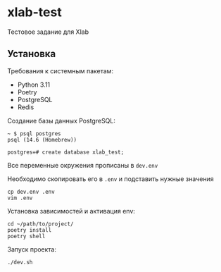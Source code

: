 # xlab-test
Тестовое задание для Xlab

## Установка 


Требования к системным пакетам:

 - Python 3.11
 - Poetry
 - PostgreSQL
 - Redis
 
 
 Создание базы данных PostgreSQL:
 
    ~ $ psql postgres
    psql (14.6 (Homebrew))

    postgres=# create database xlab_test;
 
 
 Все переменные окружения прописаны в `dev.env`
 
 Необходимо скопировать его в `.env` и подставить нужные значения
 
    cp dev.env .env
    vim .env


 Установка зависимостей и активация env:
  
    cd ~/path/to/project/
    poetry install
    poetry shell

Запуск проекта:
    
    ./dev.sh

